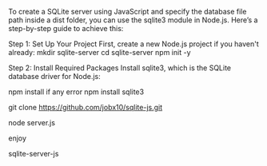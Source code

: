 To create a SQLite server using JavaScript and specify the database file path inside a dist folder, you can use the sqlite3 module in Node.js. Here’s a step-by-step guide to achieve this:

Step 1: Set Up Your Project First, create a new Node.js project if you haven't already: mkdir sqlite-server cd sqlite-server npm init -y

Step 2: Install Required Packages Install sqlite3, which is the SQLite database driver for Node.js:

npm install 
if any error 
npm install sqlite3

git clone https://github.com/jobx10/sqlite-js.git

node server.js

enjoy

sqlite-server-js
